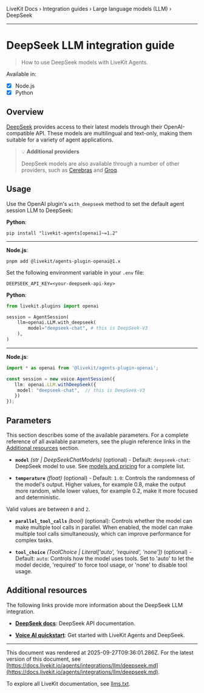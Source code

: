 LiveKit Docs › Integration guides › Large language models (LLM) › DeepSeek

---

# DeepSeek LLM integration guide

> How to use DeepSeek models with LiveKit Agents.

Available in:
- [x] Node.js
- [x] Python

## Overview

[DeepSeek](https://platform.deepseek.com/) provides access to their latest models through their OpenAI-compatible API. These models are multilingual and text-only, making them suitable for a variety of agent applications.

> 💡 **Additional providers**
> 
> DeepSeek models are also available through a number of other providers, such as [Cerebras](https://docs.livekit.io/agents/integrations/llm/cerebras.md) and [Groq](https://docs.livekit.io/agents/integrations/llm/groq.md).

## Usage

Use the OpenAI plugin's `with_deepseek` method to set the default agent session LLM to DeepSeek:

**Python**:

```shell
pip install "livekit-agents[openai]~=1.2"

```

---

**Node.js**:

```shell
pnpm add @livekit/agents-plugin-openai@1.x

```

Set the following environment variable in your `.env` file:

```shell
DEEPSEEK_API_KEY=<your-deepseek-api-key>

```

**Python**:

```python
from livekit.plugins import openai

session = AgentSession(
    llm=openai.LLM.with_deepseek(
        model="deepseek-chat", # this is DeepSeek-V3
    ),
)

```

---

**Node.js**:

```typescript
import * as openai from '@livekit/agents-plugin-openai';

const session = new voice.AgentSession({
   llm: openai.LLM.withDeepSeek({
    model: "deepseek-chat",  // this is DeepSeek-V3
   })
});

```

## Parameters

This section describes some of the available parameters. For a complete reference of all available parameters, see the plugin reference links in the [Additional resources](#additional-resources) section.

- **`model`** _(str | DeepSeekChatModels)_ (optional) - Default: `deepseek-chat`: DeepSeek model to use. See [models and pricing](https://api-docs.deepseek.com/quick_start/pricing) for a complete list.

- **`temperature`** _(float)_ (optional) - Default: `1.0`: Controls the randomness of the model's output. Higher values, for example 0.8, make the output more random, while lower values, for example 0.2, make it more focused and deterministic.

Valid values are between `0` and `2`.

- **`parallel_tool_calls`** _(bool)_ (optional): Controls whether the model can make multiple tool calls in parallel. When enabled, the model can make multiple tool calls simultaneously, which can improve performance for complex tasks.

- **`tool_choice`** _(ToolChoice | Literal['auto', 'required', 'none'])_ (optional) - Default: `auto`: Controls how the model uses tools. Set to 'auto' to let the model decide, 'required' to force tool usage, or 'none' to disable tool usage.

## Additional resources

The following links provide more information about the DeepSeek LLM integration.

- **[DeepSeek docs](https://platform.deepseek.com/docs)**: DeepSeek API documentation.

- **[Voice AI quickstart](https://docs.livekit.io/agents/start/voice-ai.md)**: Get started with LiveKit Agents and DeepSeek.

---

This document was rendered at 2025-09-27T09:36:01.286Z.
For the latest version of this document, see [https://docs.livekit.io/agents/integrations/llm/deepseek.md](https://docs.livekit.io/agents/integrations/llm/deepseek.md).

To explore all LiveKit documentation, see [llms.txt](https://docs.livekit.io/llms.txt).